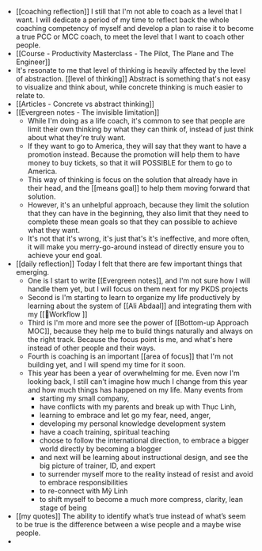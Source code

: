 - [[coaching reflection]] I still that I'm not able to coach as a level that I want. I will dedicate a period of my time to reflect back the whole coaching competency of myself and develop a plan to raise it to become a true PCC or MCC coach, to meet the level that I want to coach other people.
- [[Course - Productivity Masterclass - The Pilot, The Plane and The Engineer]]
- It's resonate to me that level of thinking is heavily affected by the level of abstraction. [[level of thinking]]
Abstract is something that's not easy to visualize and think about, while concrete thinking is much easier to relate to.
- [[Articles - Concrete vs abstract thinking]]
- [[Evergreen notes - The invisible limitation]]
    - While I'm doing as a life coach, it's common to see that people are limit their own thinking by what they can think of, instead of just think about what they're truly want.
    - If they want to go to America, they will say that they want to have a promotion instead. Because the promotion will help them to have money to buy tickets, so that it will POSSIBLE for them to go to America.
    - This way of thinking is focus on the solution that already have in their head, and the [[means goal]] to help them moving forward that solution.
    - However, it's an unhelpful approach, because they limit the solution that they can have in the beginning, they also limit that they need to complete these mean goals so that they can possible to achieve what they want.
    - It's not that it's wrong, it's just that's it's ineffective, and more often, it will make you merry-go-around instead of directly ensure you to achieve your end goal.
- [[daily reflection]] Today I felt that there are few important things that emerging.
    - One is I start to write [[Evergreen notes]], and I'm not sure how I will handle them yet, but I will focus on them next for my PKDS projects
    - Second is I'm starting to learn to organize my life productively by learning about the system of [[Ali Abdaal]] and integrating them with my [[🌲Workflow ]]
    - Third is I'm more and more see the power of [[Bottom-up Approach MOC]], because they help me to build things naturally and always on the right track. Because the focus point is me, and what's here instead of other people and their ways.
    - Fourth is coaching is an important [[area of focus]] that I'm not building yet, and I will spend my time for it soon.
    - This year has been a year of overwhelming for me. Even now I'm looking back, I still can't imagine how much I change from this year and how much things has happened on my life. Many events from 
        - starting my small company, 
        - have conflicts with my parents and break up with Thục Linh, 
        - learning to embrace and let go my fear, need, anger, 
        - developing my personal knowledge development system
        - have a coach training, spiritual teaching
        - choose to follow the international direction, to embrace a bigger world directly by becoming a blogger
        - and next will be learning about instructional design, and see the big picture of trainer, ID, and expert
        - to surrender myself more to the reality instead of resist and avoid to embrace responsibilities
        - to re-connect with Mỹ Linh
        - to shift myself to become a much more compress, clarity, lean stage of being
- [[my quotes]] The ability to identify what’s true instead of what’s seem to be true is the difference between a wise people and a maybe wise people.
- 
